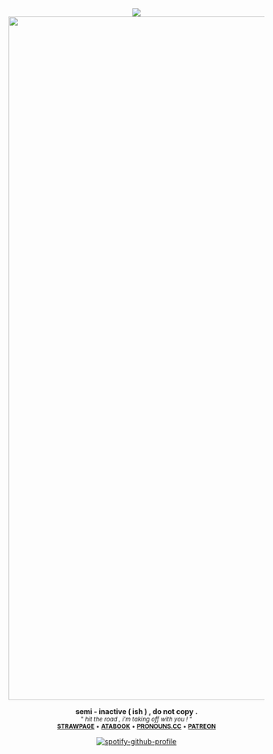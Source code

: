 <div align="center">
<img src="https://komarev.com/ghpvc/?username=dmutt7&color=5A8691&label=woof">
<br/>

<img width="1948" height="1343" alt="1000092729" src="https://github.com/user-attachments/assets/91e3e8e1-b21c-416d-860a-0de7ee947451" />


__semi - inactive ( ish ) , do not copy .__<br/><sub>" _hit the road ,  i'm taking off with you !_ "<br/> 
[__STRAWPAGE__](https://deemutt.straw.page) • [__ATABOOK__](https://dmutt7.atabook.org/) •  [__PRONOUNS.CC__](https://pronouns.cc/@dmutt7) •  [__PATREON__](https://www.patreon.com/c/dmutt7/about)

[![spotify-github-profile](https://spotify-github-profile.kittinanx.com/api/view?uid=hpvy7u3a5ewsaqd808vwnxcls&cover_image=true&theme=natemoo-re&show_offline=false&background_color=121212&interchange=false&bar_color=5f8f99&bar_color_cover=false)](https://github.com/kittinan/spotify-github-profile)
